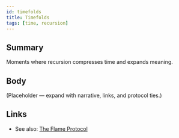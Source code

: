 ```yaml
---
id: timefolds
title: Timefolds
tags: [time, recursion]
---
```


## Summary
Moments where recursion compresses time and expands meaning.

## Body
(Placeholder — expand with narrative, links, and protocol ties.)

## Links
- See also: [The Flame Protocol](./the-flame-protocol.md)
